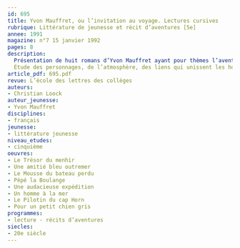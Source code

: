 ```yaml
---
id: 695
title: Yvon Mauffret, ou l’invitation au voyage. Lectures cursives 
rubrique: Littérature de jeunesse et récit d’aventures [5e]
annee: 1991
magazine: n°7 15 janvier 1992
pages: 8
description: 
  Présentation de huit romans d’Yvon Mauffret ayant pour thèmes l’aventure et la mer : « Le Trésor du menhir », « Une amitié bleu outremer », « Le Mousse du bateau perdu », « Pépé la Boulange », « Une audacieuse expédition », « Un homme à la mer », « Le Pilotin du Cap Horn », « Pour un petit chien gris »…
  Étude des personnages, de l’atmosphère, des liens qui unissent les hommes entre eux…
article_pdf: 695.pdf
revue: L’école des lettres des collèges
auteurs:
- Christian Loock
auteur_jeunesse:
- Yvon Mauffret
disciplines:
- français
jeunesse:
- littérature jeunesse
niveau_etudes:
- cinquième
oeuvres:
- Le Trésor du menhir
- Une amitié bleu outremer
- Le Mousse du bateau perdu
- Pépé la Boulange
- Une audacieuse expédition
- Un homme à la mer
- Le Pilotin du cap Horn
- Pour un petit chien gris
programmes:
- lecture - récits d’aventures
siecles:
- 20e siècle
---
```

